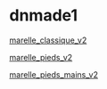 # dnmade1


[marelle_classique_v2](./html_vr2/marelle/vr2_marelle_pieds.html)

[marelle_pieds_v2](./html_vr2/marelle/marelle_v2_pieds.html)

[marelle_pieds_mains_v2](./html_vr2/marelle/vr2_marelle_pieds.html)
